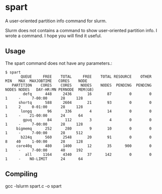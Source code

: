 # spart
A user-oriented partition info command for slurm.

Slurm does not contains a command to show user-oriented partition info. I wrote a command. I hope you will find it useful. 

## Usage
The spart command does not have any parameters.:

```
$ spart
       QUEUE     FREE    TOTAL     FREE    TOTAL RESOURCE    OTHER   MIN   MAX  MAXJOBTIME   CORES    NODE
   PARTITION    CORES    CORES    NODES    NODES  PENDING  PENDING NODES NODES   DAY-HR:MN PERNODE  MEM(GB)
        defq      448     2436       16       87        0        0     1     -     7-00:00      28     128
      shortq      588     2604       21       93        0        0     1     2     0-01:00      28     128
       longq       96      336        4       14        0        0     1     -    21-00:00      24      64
        gpuq       84      112        3        4        0        0     1     -     7-00:00      28     128
     bigmemq      252      280        9       10        0        0     1     -     7-00:00      28     512
       b224q      560     2548       20       91        0        0     8    40     1-00:00      28     128
     core40q      480     1400       12       35      900        0     1     -     7-00:00      40     192
         all     1164     4340       37      142        0        0     1     -    NO-LIMIT      24      64
 ```      
 ## Compiling
 gcc -lslurm spart.c -o spart
 

